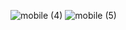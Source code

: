 ![mobile (4)](https://github.com/tarunrudakiya123/string_converter/assets/124019270/b7f38be6-0130-459f-a26e-8406a1f5e8f2)
![mobile (5)](https://github.com/tarunrudakiya123/string_converter/assets/124019270/969f1fac-9d24-4de8-9f66-579baa9b9467)
